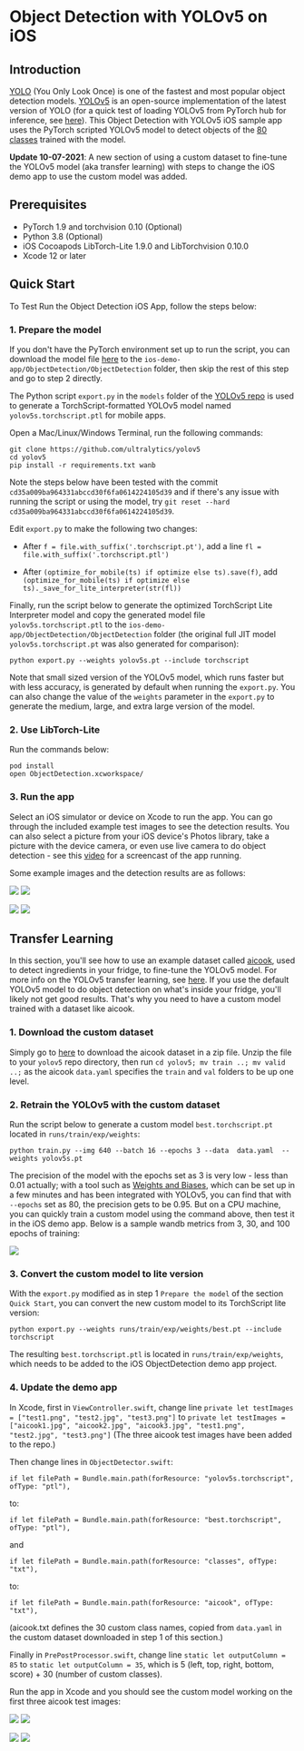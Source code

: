 # Object Detection with YOLOv5 on iOS

## Introduction

[YOLO](https://pjreddie.com/darknet/yolo/) (You Only Look Once) is one of the fastest and most popular object detection models. [YOLOv5](https://github.com/ultralytics/yolov5) is an open-source implementation of the latest version of YOLO (for a quick test of loading YOLOv5 from PyTorch hub for inference, see [here](https://pytorch.org/hub/ultralytics_yolov5/#load-from-pytorch-hub)). This Object Detection with YOLOv5 iOS sample app uses the PyTorch scripted YOLOv5 model to detect objects of the [80 classes](https://github.com/ultralytics/yolov5/blob/master/data/coco.yaml) trained with the model.

**Update 10-07-2021**: A new section of using a custom dataset to fine-tune the YOLOv5 model (aka transfer learning) with steps to change the iOS demo app to use the custom model was added.

## Prerequisites

* PyTorch 1.9 and torchvision 0.10 (Optional)
* Python 3.8 (Optional)
* iOS Cocoapods LibTorch-Lite 1.9.0 and LibTorchvision 0.10.0
* Xcode 12 or later

## Quick Start

To Test Run the Object Detection iOS App, follow the steps below:

### 1. Prepare the model

If you don't have the PyTorch environment set up to run the script, you can download the model file [here](https://pytorch-mobile-demo-apps.s3.us-east-2.amazonaws.com/yolov5s.torchscript.ptl) to the `ios-demo-app/ObjectDetection/ObjectDetection` folder, then skip the rest of this step and go to step 2 directly.

The Python script `export.py` in the `models` folder of the [YOLOv5 repo](https://github.com/ultralytics/yolov5) is used to generate a TorchScript-formatted YOLOv5 model named `yolov5s.torchscript.ptl` for mobile apps.

Open a Mac/Linux/Windows Terminal, run the following commands:

```
git clone https://github.com/ultralytics/yolov5
cd yolov5
pip install -r requirements.txt wanb
```

Note the steps below have been tested with the commit `cd35a009ba964331abccd30f6fa0614224105d39` and if there's any issue with running the script or using the model, try `git reset --hard cd35a009ba964331abccd30f6fa0614224105d39`.

Edit `export.py` to make the following two changes:

* After `f = file.with_suffix('.torchscript.pt')`, add a line `fl = file.with_suffix('.torchscript.ptl')`

* After `(optimize_for_mobile(ts) if optimize else ts).save(f)`, add `(optimize_for_mobile(ts) if optimize else ts)._save_for_lite_interpreter(str(fl))`

Finally, run the script below to generate the optimized TorchScript Lite Interpreter model and copy the generated model file `yolov5s.torchscript.ptl` to the `ios-demo-app/ObjectDetection/ObjectDetection` folder (the original full JIT model `yolov5s.torchscript.pt` was also generated for comparison):

```
python export.py --weights yolov5s.pt --include torchscript
```

Note that small sized version of the YOLOv5 model, which runs faster but with less accuracy, is generated by default when running the `export.py`. You can also change the value of the `weights` parameter in the `export.py` to generate the medium, large, and extra large version of the model.

### 2. Use LibTorch-Lite

Run the commands below:

```
pod install
open ObjectDetection.xcworkspace/
```

### 3. Run the app
Select an iOS simulator or device on Xcode to run the app. You can go through the included example test images to see the detection results. You can also select a picture from your iOS device's Photos library, take a picture with the device camera, or even use live camera to do object detection - see this [video](https://drive.google.com/file/d/1pIDrUDnCD5uF-mIz8nbSlZcXxPlRBKhl/view) for a screencast of the app running.

Some example images and the detection results are as follows:

![](screenshot1.png)
![](screenshot2.png)

![](screenshot3.png)
![](screenshot4.png)

## Transfer Learning

In this section, you'll see how to use an example dataset called [aicook](https://universe.roboflow.com/karel-cornelis-q2qqg/aicook-lcv4d/4), used to detect ingredients in your fridge, to fine-tune the YOLOv5 model. For more info on the YOLOv5 transfer learning, see [here](https://github.com/ultralytics/yolov5/issues/1314). If you use the default YOLOv5 model to do object detection on what's inside your fridge, you'll likely not get good results. That's why you need to have a custom model trained with a dataset like aicook.

### 1. Download the custom dataset

Simply go to [here](https://universe.roboflow.com/karel-cornelis-q2qqg/aicook-lcv4d/4) to download the aicook dataset in a zip file. Unzip the file to your `yolov5` repo directory, then run `cd yolov5; mv train ..; mv valid ..;` as the aicook `data.yaml` specifies the `train` and `val` folders to be up one level.

### 2. Retrain the YOLOv5 with the custom dataset

Run the script below to generate a custom model `best.torchscript.pt` located in `runs/train/exp/weights`:

```
python train.py --img 640 --batch 16 --epochs 3 --data  data.yaml  --weights yolov5s.pt
```

The precision of the model with the epochs set as 3 is very low - less than 0.01 actually; with a tool such as [Weights and Biases](https://wandb.ai), which can be set up in a few minutes and has been integrated with YOLOv5, you can find that with `--epochs` set as 80, the precision gets to be 0.95. But on a CPU machine, you can quickly train a custom model using the command above, then test it in the iOS demo app. Below is a sample wandb metrics from 3, 30, and 100 epochs of training:

![](metrics.png)

### 3. Convert the custom model to lite version

With the `export.py` modified as in step 1 `Prepare the model` of the section `Quick Start`, you can convert the new custom model to its TorchScript lite version:

```
python export.py --weights runs/train/exp/weights/best.pt --include torchscript
```

The resulting `best.torchscript.ptl` is located in `runs/train/exp/weights`, which needs to be added to the iOS ObjectDetection demo app project.

### 4. Update the demo app

In Xcode, first in `ViewController.swift`, change line `private let testImages = ["test1.png", "test2.jpg", "test3.png"]` to `private let testImages = ["aicook1.jpg", "aicook2.jpg", "aicook3.jpg", "test1.png", "test2.jpg", "test3.png"]`
(The three aicook test images have been added to the repo.)

Then change lines in `ObjectDetector.swift`:
```
if let filePath = Bundle.main.path(forResource: "yolov5s.torchscript", ofType: "ptl"),
```
to:
```
if let filePath = Bundle.main.path(forResource: "best.torchscript", ofType: "ptl"),
```
and
```
if let filePath = Bundle.main.path(forResource: "classes", ofType: "txt"),
```
to:
```
if let filePath = Bundle.main.path(forResource: "aicook", ofType: "txt"),
```
(aicook.txt defines the 30 custom class names, copied from `data.yaml` in the custom dataset downloaded in step 1 of this section.)

Finally in `PrePostProcessor.swift`, change line `static let outputColumn = 85` to `static let outputColumn = 35`, which is 5 (left, top, right, bottom, score) + 30 (number of custom classes).

Run the app in Xcode and you should see the custom model working on the first three aicook test images:

![](aicook1.png)
![](aicook2.png)

![](aicook3.png)
![](aicook4.png)
